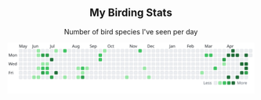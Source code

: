 

<h2 align="center">My Birding Stats</h2>
<p align="center">Number of bird species I've seen per day</p>
<p align="center">
  <picture>
    <source media="(prefers-color-scheme: dark)" srcset="./assets/dark.svg">
    <source media="(prefers-color-scheme: light)" srcset="./assets/light.svg">
    <img alt="Number of bird species seen per day in the style of a github contribution graph" src="./assets/light.svg">
  </picture>
</p>

<!-- ## Projects I've contributed to
Raycast: Added [VSCodium](https://github.com/VSCodium/vscodium) support to a extension. https://github.com/raycast/extensions/pull/2409 -->
